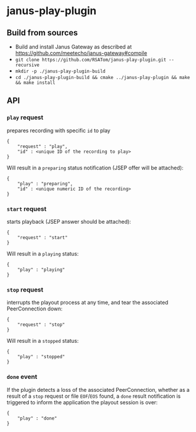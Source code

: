 # janus-play-plugin

## Build from sources
* Build and install Janus Gateway as described at https://github.com/meetecho/janus-gateway#compile
* `git clone https://github.com/RSATom/janus-play-plugin.git --recursive`
* `mkdir -p ./janus-play-plugin-build`
* `cd ./janus-play-plugin-build && cmake ../janus-play-plugin && make && make install`

## API

### `play` request

prepares recording with specific `id` to play

```
{
	"request" : "play",
	"id" : <unique ID of the recording to play>
}
```

Will result in a `preparing` status notification (JSEP offer will be attached):
```
{
	"play" : "preparing",
	"id" : <unique numeric ID of the recording>
}
```

### `start` request

starts playback (JSEP answer should be attached):

```
{
	"request" : "start"
}
```

Will result in a `playing` status:
```
{
	"play" : "playing"
}
```

### `stop` request

interrupts the playout process at any time, and tear the associated PeerConnection down:

```
{
	"request" : "stop"
}
```

Will result in a `stopped` status:
```
{
	"play" : "stopped"
}
```

### `done` event

If the plugin detects a loss of the associated PeerConnection, whether as a result of a `stop` request or file `EOF`/`EOS` found, a `done` result notification is triggered to inform the application the playout session is over:
```
{
	"play" : "done"
}
```
